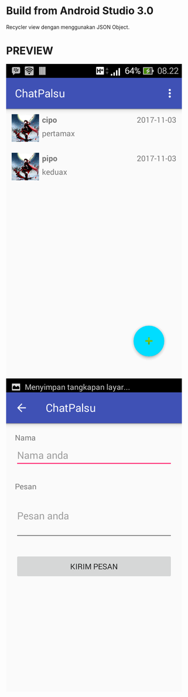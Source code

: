 # Build from Android Studio 3.0
Recycler view dengan menggunakan JSON Object.

# PREVIEW

![ss1](preview/ss1.png)
![ss2](preview/ss2.png)
